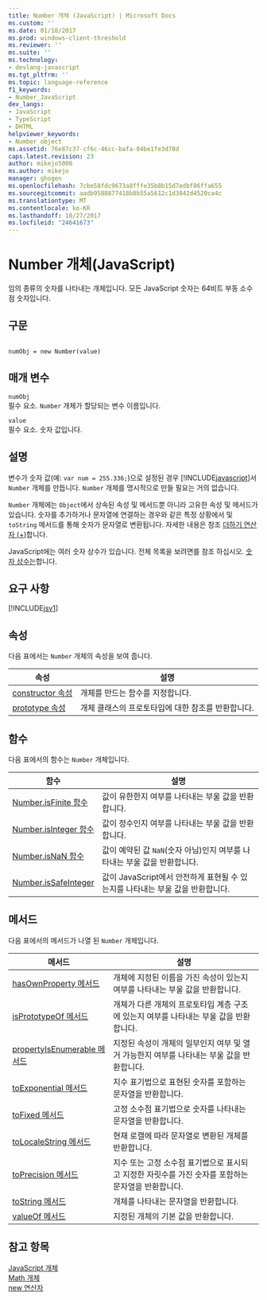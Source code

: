 ```yaml
---
title: Number 개체 (JavaScript) | Microsoft Docs
ms.custom: ''
ms.date: 01/18/2017
ms.prod: windows-client-threshold
ms.reviewer: ''
ms.suite: ''
ms.technology:
- devlang-javascript
ms.tgt_pltfrm: ''
ms.topic: language-reference
f1_keywords:
- Number_JavaScript
dev_langs:
- JavaScript
- TypeScript
- DHTML
helpviewer_keywords:
- Number object
ms.assetid: 76e87c37-cf6c-46cc-bafa-04be1fe3d78d
caps.latest.revision: 23
author: mikejo5000
ms.author: mikejo
manager: ghogen
ms.openlocfilehash: 7cbe58fdc9673a8fffe35b8b15d7edbf86ffa655
ms.sourcegitcommit: aadb9588877418b8b55a5612c1d3842d4520ca4c
ms.translationtype: MT
ms.contentlocale: ko-KR
ms.lasthandoff: 10/27/2017
ms.locfileid: "24641673"
---
```

# <a name="number-object-javascript"></a>Number 개체(JavaScript)
임의 종류의 숫자를 나타내는 개체입니다. 모든 JavaScript 숫자는 64비트 부동 소수점 숫자입니다.  
  
## <a name="syntax"></a>구문  
  
```  
  
numObj = new Number(value)  
```  
  
## <a name="parameters"></a>매개 변수  
 `numObj`  
 필수 요소. `Number` 개체가 할당되는 변수 이름입니다.  
  
 `value`  
 필수 요소. 숫자 값입니다.  
  
## <a name="remarks"></a>설명  
 변수가 숫자 값(예: `var num = 255.336;`)으로 설정된 경우 [!INCLUDE[javascript](../../javascript/includes/javascript-md.md)]서 `Number` 개체를 만듭니다. `Number` 개체를 명시적으로 만들 필요는 거의 없습니다.  
  
 `Number` 개체에는 `Object`에서 상속된 속성 및 메서드뿐 아니라 고유한 속성 및 메서드가 있습니다. 숫자를 추가하거나 문자열에 연결하는 경우와 같은 특정 상황에서 및 `toString` 메서드를 통해 숫자가 문자열로 변환됩니다. 자세한 내용은 참조 [더하기 연산자 (+)](../../javascript/reference/addition-operator-decrement-javascript.md)합니다.  
  
 JavaScript에는 여러 숫자 상수가 있습니다. 전체 목록을 보려면를 참조 하십시오. [숫자 상수는](../../javascript/reference/number-constants-javascript.md)합니다.  
  
## <a name="requirements"></a>요구 사항  
 [!INCLUDE[jsv1](../../javascript/misc/includes/jsv1-md.md)]  
  
## <a name="properties"></a>속성  
 다음 표에서는 `Number` 개체의 속성을 보여 줍니다.  
  
|속성|설명|  
|--------------|-----------------|  
|[constructor 속성](../../javascript/reference/constructor-property-object-javascript.md)|개체를 만드는 함수를 지정합니다.|  
|[prototype 속성](../../javascript/reference/prototype-property-object-javascript.md)|개체 클래스의 프로토타입에 대한 참조를 반환합니다.|  
  
## <a name="functions"></a>함수  
 다음 표에서의 함수는 `Number` 개체입니다.  
  
|함수|설명|  
|--------------|-----------------|  
|[Number.isFinite 함수](../../javascript/reference/number-isfinite-function-number-javascript.md)|값이 유한한지 여부를 나타내는 부울 값을 반환합니다.|  
|[Number.isInteger 함수](../../javascript/reference/number-isinteger-function-number-javascript.md)|값이 정수인지 여부를 나타내는 부울 값을 반환합니다.|  
|[Number.isNaN 함수](../../javascript/reference/number-isnan-function-number-javascript.md)|값이 예약된 값 `NaN`(숫자 아님)인지 여부를 나타내는 부울 값을 반환합니다.|  
|[Number.isSafeInteger](../../javascript/reference/number-issafeinteger-number-javascript.md)|값이 JavaScript에서 안전하게 표현될 수 있는지를 나타내는 부울 값을 반환합니다.|  
  
## <a name="methods"></a>메서드  
 다음 표에서의 메서드가 나열 된 `Number` 개체입니다.  
  
|메서드|설명|  
|------------|-----------------|  
|[hasOwnProperty 메서드](../../javascript/reference/hasownproperty-method-object-javascript.md)|개체에 지정된 이름을 가진 속성이 있는지 여부를 나타내는 부울 값을 반환합니다.|  
|[isPrototypeOf 메서드](../../javascript/reference/isprototypeof-method-object-javascript.md)|개체가 다른 개체의 프로토타입 계층 구조에 있는지 여부를 나타내는 부울 값을 반환합니다.|  
|[propertyIsEnumerable 메서드](../../javascript/reference/propertyisenumerable-method-object-javascript.md)|지정된 속성이 개체의 일부인지 여부 및 열거 가능한지 여부를 나타내는 부울 값을 반환합니다.|  
|[toExponential 메서드](../../javascript/reference/toexponential-method-number-javascript.md)|지수 표기법으로 표현된 숫자를 포함하는 문자열을 반환합니다.|  
|[toFixed 메서드](../../javascript/reference/tofixed-method-number-javascript.md)|고정 소수점 표기법으로 숫자를 나타내는 문자열을 반환합니다.|  
|[toLocaleString 메서드](../../javascript/reference/tolocalestring-number.md)|현재 로캘에 따라 문자열로 변환된 개체를 반환합니다.|  
|[toPrecision 메서드](../../javascript/reference/toprecision-method-number-javascript.md)|지수 또는 고정 소수점 표기법으로 표시되고 지정한 자릿수를 가진 숫자를 포함하는 문자열을 반환합니다.|  
|[toString 메서드](../../javascript/reference/tostring-method-object-javascript.md)|개체를 나타내는 문자열을 반환합니다.|  
|[valueOf 메서드](../../javascript/reference/valueof-method-object-javascript.md)|지정된 개체의 기본 값을 반환합니다.|  
  
## <a name="see-also"></a>참고 항목  
 [JavaScript 개체](../../javascript/reference/javascript-objects.md)   
 [Math 개체](../../javascript/reference/math-object-javascript.md)   
 [new 연산자](../../javascript/reference/new-operator-decrementjavascript.md)